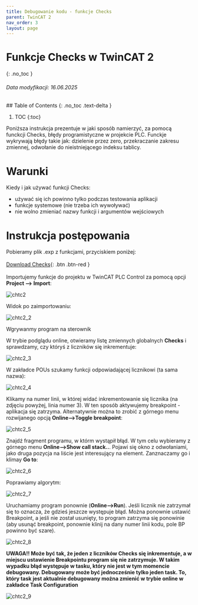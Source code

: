 ```yaml
---
title: Debugowanie kodu - funkcje Checks
parent: TwinCAT 2
nav_order: 3
layout: page
---
```



# Funkcje Checks w TwinCAT 2
{: .no_toc }
<h6> Data modyfikacji: 16.06.2025 </h6>
## Table of Contents
{: .no_toc .text-delta }

1. TOC
{:toc}

Poniższa instrukcja prezentuje w jaki sposób namierzyć, za pomocą funckcji Checks, błędy programistyczne w projekcie PLC. Funckje wykrywają błędy takie jak: dzielenie przez zero, przekraczanie zakresu zmiennej, odwołanie do nieistniejącego indeksu tablicy.
# Warunki
Kiedy i jak używać funkcji Checks:
<br>
- używać się ich powinno tylko podczas testowania aplikacji
- funkcje systemowe (nie trzeba ich wywoływać)
- nie wolno zmieniać nazwy funkcji i argumentów wejściowych 
	
# Instrukcja postępowania

Pobieramy plik .exp z funkcjami, przyciskiem poniżej: 
<br>
<br>
[Download Checks](https://github.com/BA-PL/Checks-Diag-TC2/archive/refs/heads/main.zip){: .btn .btn-red }
<br>
<br>
Importujemy funkcje do projektu w TwinCAT PLC Control za pomocą opcji **Project --> Import**: 

![chtc2](https://ba-pl.github.io/wiki/assets/images/tc2Checks/chtc2.png "chtc2")

Widok po zaimportowaniu:

![chtc2_2](https://ba-pl.github.io/wiki/assets/images/tc2Checks/chtc2_2.png "chtc2_2")

Wgrywanmy program na sterownik

W trybie podglądu online, otwieramy listę zmiennych globalnych **Checks** i sprawdzamy, czy któryś z liczników się inkrementuje:

![chtc2_3](https://ba-pl.github.io/wiki/assets/images/tc2Checks/chtc2_3.png "chtc2_3")

W zakładce POUs szukamy funkcji odpowiadającej licznikowi (ta sama nazwa):

![chtc2_4](https://ba-pl.github.io/wiki/assets/images/tc2Checks/chtc2_4.png "chtc2_4")

Klikamy na numer linii, w której widać inkrementowanie się licznika (na zdjęciu powyżej, linia numer 3). W ten sposób aktywujemy breakpoint - aplikacja się zatrzyma. Alternatywnie można to zrobić z górnego menu rozwijanego opcją **Online-->Toggle breakpoint**:

![chtc2_5](https://ba-pl.github.io/wiki/assets/images/tc2Checks/chtc2_5.png "chtc2_5")

Znajdź fragment programu, w którm wystąpił błąd. W tym celu wybieramy z górnego menu **Online-->Show call stack..**. Pojawi się okno z odwołaniami, jako druga pozycja na liście jest interesujący na element. Zanznaczamy go i klimay **Go to**:

![chtc2_6](https://ba-pl.github.io/wiki/assets/images/tc2Checks/chtc2_6.png "chtc2_6")

Poprawiamy algorytm:

![chtc2_7](https://ba-pl.github.io/wiki/assets/images/tc2Checks/chtc2_7.png "chtc2_7")

Uruchamiamy program ponownie (**Online-->Run**). Jeśli licznik nie zatrzymał się to oznacza, że gdzieś jeszcze występuje błąd. Można ponownie ustawić Breakpoint, a jeśli nie został usunięty, to program zatrzyma się ponowinie (aby usunąć breakpoint, ponownie klinij na dany numer linii kodu, pole BP powinno być szare).

![chtc2_8](https://ba-pl.github.io/wiki/assets/images/tc2Checks/chtc2_8.png "chtc2_8")

**UWAGA!! Może być tak, że jeden z liczników Checks się inkrementuje, a w miejscu ustawienie Breakpointu program się nie zatrzymuje. W takim wypadku błąd występuje w tasku, który nie jest w tym momencie debugowany. Debugowany może być jednocześnie tylko jeden task. To, który task jest aktualnie debugowany można zmienić w trybie online w zakładce Task Configuration**

![chtc2_9](https://ba-pl.github.io/wiki/assets/images/tc2Checks/chtc2_9.png "chtc2_9")



